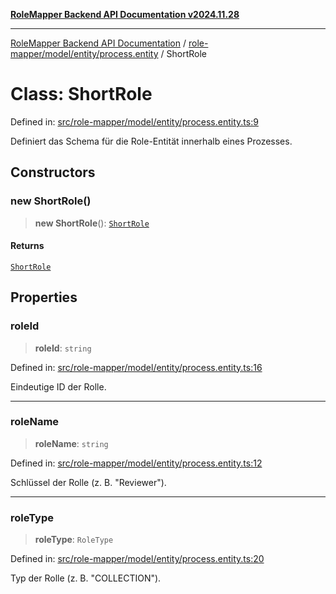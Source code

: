 [**RoleMapper Backend API Documentation v2024.11.28**](../../../../../README.md)

***

[RoleMapper Backend API Documentation](../../../../../modules.md) / [role-mapper/model/entity/process.entity](../README.md) / ShortRole

# Class: ShortRole

Defined in: [src/role-mapper/model/entity/process.entity.ts:9](https://github.com/FlowCraft-AG/RoleMapper/blob/aa2b8d129f8bd1600fa58ea512b195a2a2308efd/backend/src/role-mapper/model/entity/process.entity.ts#L9)

Definiert das Schema für die Role-Entität innerhalb eines Prozesses.

## Constructors

### new ShortRole()

> **new ShortRole**(): [`ShortRole`](ShortRole.md)

#### Returns

[`ShortRole`](ShortRole.md)

## Properties

### roleId

> **roleId**: `string`

Defined in: [src/role-mapper/model/entity/process.entity.ts:16](https://github.com/FlowCraft-AG/RoleMapper/blob/aa2b8d129f8bd1600fa58ea512b195a2a2308efd/backend/src/role-mapper/model/entity/process.entity.ts#L16)

Eindeutige ID der Rolle.

***

### roleName

> **roleName**: `string`

Defined in: [src/role-mapper/model/entity/process.entity.ts:12](https://github.com/FlowCraft-AG/RoleMapper/blob/aa2b8d129f8bd1600fa58ea512b195a2a2308efd/backend/src/role-mapper/model/entity/process.entity.ts#L12)

Schlüssel der Rolle (z. B. "Reviewer").

***

### roleType

> **roleType**: `RoleType`

Defined in: [src/role-mapper/model/entity/process.entity.ts:20](https://github.com/FlowCraft-AG/RoleMapper/blob/aa2b8d129f8bd1600fa58ea512b195a2a2308efd/backend/src/role-mapper/model/entity/process.entity.ts#L20)

Typ der Rolle (z. B. "COLLECTION").
